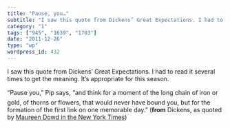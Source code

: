 ```yaml
---
title: "Pause, you…"
subtitle: "I saw this quote from Dickens’ Great Expectations. I had to read it several times to get the meaning..."
category: "1"
tags: ["945", "1639", "1703"]
date: "2011-12-26"
type: "wp"
wordpress_id: 432
---
```

I saw this quote from Dickens’ Great Expectations. I had to read it several times to get the meaning. It’s appropriate for this season.

> 
“Pause you,” Pip says, “and think for a moment of the long chain of iron or gold, of thorns or flowers, that would never have bound you, but for the formation of the first link on one memorable day.” (**from** Dickens, as quoted by [Maureen Dowd in the New York Times](http://www.nytimes.com/2011/12/25/opinion/sunday/dowd-a-victorian-christmas.html?_r=1&ref=opinion))